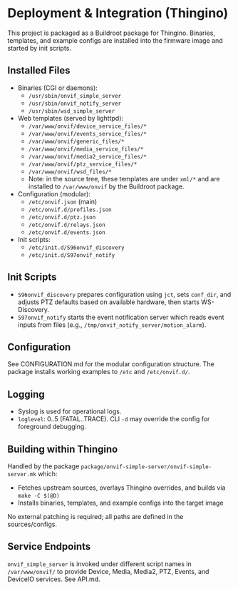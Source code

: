 # Deployment & Integration (Thingino)

This project is packaged as a Buildroot package for Thingino. Binaries, templates, and example configs are installed into the firmware image and started by init scripts.

## Installed Files
- Binaries (CGI or daemons):
  - `/usr/sbin/onvif_simple_server`
  - `/usr/sbin/onvif_notify_server`
  - `/usr/sbin/wsd_simple_server`
- Web templates (served by lighttpd):
  - `/var/www/onvif/device_service_files/*`
  - `/var/www/onvif/events_service_files/*`
  - `/var/www/onvif/generic_files/*`
  - `/var/www/onvif/media_service_files/*`
  - `/var/www/onvif/media2_service_files/*`
  - `/var/www/onvif/ptz_service_files/*`
  - `/var/www/onvif/wsd_files/*`
  - Note: in the source tree, these templates are under `xml/*` and are installed to `/var/www/onvif` by the Buildroot package.
- Configuration (modular):
  - `/etc/onvif.json` (main)
  - `/etc/onvif.d/profiles.json`
  - `/etc/onvif.d/ptz.json`
  - `/etc/onvif.d/relays.json`
  - `/etc/onvif.d/events.json`
- Init scripts:
  - `/etc/init.d/S96onvif_discovery`
  - `/etc/init.d/S97onvif_notify`

## Init Scripts
- `S96onvif_discovery` prepares configuration using `jct`, sets `conf_dir`, and adjusts PTZ defaults based on available hardware, then starts WS-Discovery.
- `S97onvif_notify` starts the event notification server which reads event inputs from files (e.g., `/tmp/onvif_notify_server/motion_alarm`).

## Configuration
See CONFIGURATION.md for the modular configuration structure. The package installs working examples to `/etc` and `/etc/onvif.d/`.

## Logging
- Syslog is used for operational logs.
- `loglevel`: 0..5 (FATAL..TRACE). CLI `-d` may override the config for foreground debugging.

## Building within Thingino
Handled by the package `package/onvif-simple-server/onvif-simple-server.mk` which:
- Fetches upstream sources, overlays Thingino overrides, and builds via `make -C $(@D)`
- Installs binaries, templates, and example configs into the target image

No external patching is required; all paths are defined in the sources/configs.

## Service Endpoints
`onvif_simple_server` is invoked under different script names in `/var/www/onvif/` to provide Device, Media, Media2, PTZ, Events, and DeviceIO services. See API.md.


